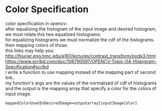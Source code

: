 # Color Specification
color specification in opencv:</br>
after equalizing the histogram of the input image and desired histogram,</br>
we must relate this two equalized histograms.</br>
for equalizing histograms we must normalize the cdf of the histograms.</br>
then mapping colors of those.</br>
this links may help you:</br>
http://fourier.eng.hmc.edu/e161/lectures/contrast_transform/node3.html</br>
https://www.scribd.com/doc/106790597/OPENCV-Topic-04-Histogram-Specification#scribd</br>
i write a function to use mapping instead of the mapping part of second link..</br>
my function's  args are the values of the normalized of cdf of histograms and the output is the mapping array that specify a color for the colors of input image.</br>
<code>
mappedColorUsedInDesiredImage=outputarray[inputImageColor]
</code>
